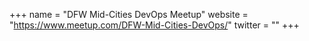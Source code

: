 +++
name = "DFW Mid-Cities DevOps Meetup"
website = "https://www.meetup.com/DFW-Mid-Cities-DevOps/"
twitter = ""
+++